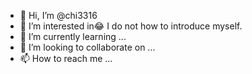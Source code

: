 - 👋 Hi, I’m @chi3316
- 👀 I’m interested in😂 I do not how to introduce myself.
- 🌱 I’m currently learning ...
- 💞️ I’m looking to collaborate on ...
- 📫 How to reach me ...

<!---
chi3316/chi3316 is a ✨ special ✨ repository because its `README.md` (this file) appears on your GitHub profile.
You can click the Preview link to take a look at your changes.
--->
